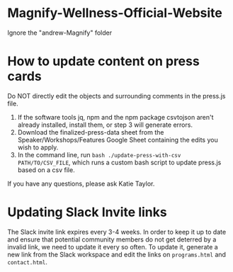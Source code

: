 # Magnify-Wellness-Official-Website
Ignore the "andrew-Magnify" folder

# How to update content on press cards
Do NOT directly edit the objects and surrounding comments in the press.js file.
1. If the software tools jq, npm and the npm package csvtojson aren't already installed, install them, or step 3 will generate errors.
2. Download the finalized-press-data sheet from the Speaker/Workshops/Features Google Sheet containing the edits you wish to apply.
3. In the command line, run `bash ./update-press-with-csv PATH/TO/CSV_FILE`, which runs a custom bash script to update press.js based on a csv file.

If you have any questions, please ask Katie Taylor.

# Updating Slack Invite links
The Slack invite link expires every 3-4 weeks. In order to keep it up to date and ensure that potential community members do not get deterred by a invalid link, we need to update it every so often. To update it, generate a new link from the Slack workspace and edit the links on `programs.html` and `contact.html`.
